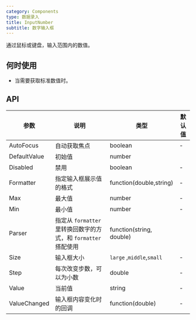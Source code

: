 ```yaml
---
category: Components
type: 数据录入
title: InputNumber
subtitle: 数字输入框
---
```


通过鼠标或键盘，输入范围内的数值。

## 何时使用

- 当需要获取标准数值时。



## API

| 参数             | 说明                                         | 类型          | 默认值    |
| ---------------- | -------------------------------------------- | ------------- | --------- |
| AutoFocus | 自动获取焦点                              | boolean        | -         |
| DefaultValue            | 初始值           | number         |
| Disabled            | 禁用           | boolean         |-       |
| Formatter |指定输入框展示值的格式      | function(double,string)        | -         |
| Max              | 最大值       | number        | -        |
| Min |  	最小值                            | number        | -         |
| Parser | 指定从 `formatter` 里转换回数字的方式，和 `formatter` 搭配使用        | function(string, double)           |
| Size | 	输入框大小                            | `large` ,`middle`,`small`        | -        |
| Step | 每次改变步数，可以为小数                            | double        | -         |
| Value            |当前值 | string  | -         |
| ValueChanged | 输入框内容变化时的回调                     | function(double)        | -        |



